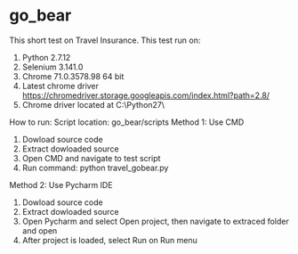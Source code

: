 # go_bear
This short test on Travel Insurance.
This test run on:
1. Python 2.7.12
2. Selenium 3.141.0
3. Chrome 71.0.3578.98 64 bit
4. Latest chrome driver https://chromedriver.storage.googleapis.com/index.html?path=2.8/
5. Chrome driver located at C:\\Python27\\

How to run:
Script location: go_bear/scripts
Method 1: Use CMD
1. Dowload source code
2. Extract dowloaded source
3. Open CMD and navigate to test script
4. Run command: python travel_gobear.py

Method 2: Use Pycharm IDE
1. Dowload source code
2. Extract dowloaded source
3. Open Pycharm and select Open project, then navigate to extraced folder and open
4. After project is loaded, select Run on Run menu

